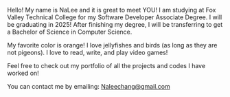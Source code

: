 Hello! My name is NaLee and it is great to meet YOU! 
I am studying at Fox Valley Technical College for my Software Developer Associate Degree. I will be graduating in 2025! After finishing my degree, I will be transferring to get a Bachelor of Science in Computer Science. 

My favorite color is orange! I love jellyfishes and birds (as long as they are not pigeons). I love to read, write, and play video games!

Feel free to check out my portfolio of all the projects and codes I have worked on! 

You can contact me by emailing: Naleechang@gmail.com
<!---
theNaLee/theNaLee is a ✨ special ✨ repository because its `README.md` (this file) appears on your GitHub profile.
You can click the Preview link to take a look at your changes.
--->
